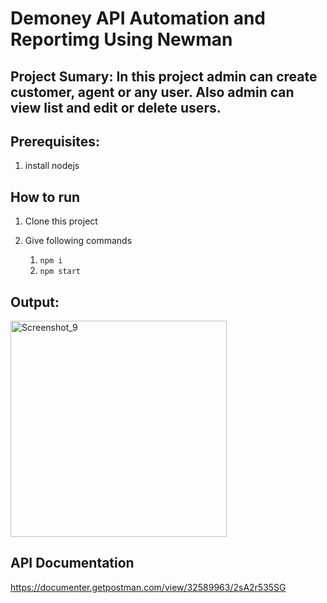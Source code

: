 # Demoney API Automation and Reportimg Using Newman
## Project Sumary: In this project admin can create customer, agent or any user. Also admin can view list and edit or delete users.
## Prerequisites:
1. install nodejs
## How to run
1. Clone this project
2. Give following commands
      
      1. ```npm i ```
      2. ```npm start ```


## Output:
<img width="346" alt="Screenshot_9" src="https://github.com/mushrat-jahan/dmoney-newman-testing-report-b10/assets/98585595/ca2c39b9-586b-4b97-8a03-dc0cb76d9d83">


## API Documentation
https://documenter.getpostman.com/view/32589963/2sA2r535SG
